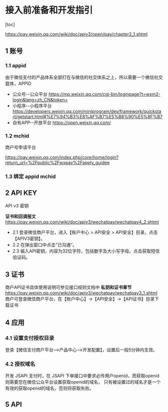 # 接入前准备和开发指引

[toc]

<https://pay.weixin.qq.com/wiki/doc/apiv3/open/pay/chapter2_1.shtml>

## 1 账号

### 1.1 appid

由于微信支付的产品体系全部打在与微信的社交体系之上，所以需要一个微信社交载体，APPID

- 公众号--公众平台 <https://mp.weixin.qq.com/cgi-bin/loginpage?t=wxm2-login&lang=zh_CN&token=>
- 小程序--小程序平台 <https://developers.weixin.qq.com/miniprogram/dev/framework/quickstart/getstart.html#%E7%94%B3%E8%AF%B7%E5%B8%90%E5%8F%B7>
- 自有APP--开放平台 <https://open.weixin.qq.com/>

### 1.2 mchid

商户号申请平台

<https://pay.weixin.qq.com/index.php/core/home/login?return_url=%2Fpublic%2Fwxpay%2Fapply_guidee>

### 1.3 绑定 appid mchid

## 2 API KEY

API v3 密钥

**证书和回调报文** <https://pay.weixin.qq.com/wiki/doc/apiv3/wechatpay/wechatpay4_2.shtml>

- 2.1 登录微信商户平台，进入【账户中心 > API安全 > API安全】目录，点击【APIV3密钥】。
- 2.2 在弹出窗口中点击“已沟通”。
- 2.3 输入API密钥，内容为32位字符，包括数字及大小写字母。点击获取短信验证码。

## 3 证书

商户API证书具体使用说明可参见接口规则文档中 **私钥和证书章节** <https://pay.weixin.qq.com/wiki/doc/apiv3/wechatpay/wechatpay3_1.shtml>
商户可登录微信商户平台，在【账户中心】->【API安全】->【API证书】目录下载证书

## 4 应用

### 4.1 设置支付授权目录

登录【微信支付商户平台—>产品中心—>开发配置】，设置后一般5分钟内生效。

### 4.2 授权域名

开发 JSAPI 支付时，在 JSAPI 下单接口中要求必传用户openid，而获取openid则需要您在微信公众平台设置获取openid的域名，
只有被设置过的域名才是一个有效的获取openid的域名，否则将获取失败。

## 5 API
